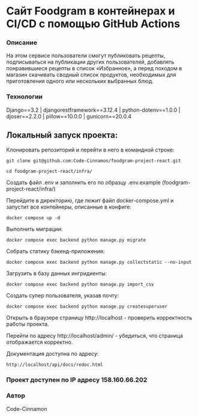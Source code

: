 # Сайт Foodgram в контейнерах и CI/CD с помощью GitHub Actions
### Описание
На этом сервисе пользователи смогут публиковать рецепты, подписываться на публикации других пользователей, добавлять понравившиеся рецепты в список «Избранное», а перед походом в магазин скачивать сводный список продуктов, необходимых для приготовления одного или нескольких выбранных блюд.
### Технологии
Django==3.2 | djangorestframework==3.12.4 | python-dotenv==1.0.0 | djoser==2.2.0 | pillow==10.0.0 | gunicorn==20.0.4

## Локальный запуск проекта:
Клонировать репозиторий и перейти в него в командной строке:
```
git clone git@github.com:Code-Cinnamon/foodgram-project-react.git
```
```
cd foodgram-project-react/infra/
```
Создать файл .env и заполнить его по образцу .env.example (foodgram-project-react/infra/)

Перейдите в директорию, где лежит файл docker-compose.yml и запустит все контейнеры, описанные в конфиге:
```
docker compose up -d
```
Выполнить миграции:
```
docker compose exec backend python manage.py migrate
```
Собрать статику бэкенд-приложения:
```
docker compose exec backend python manage.py collectstatic --no-input
```
Загрузить в базу данных ингридиенты:
```
docker compose exec backend python manage.py import_csv
```
Создать супер пользователя, указав почту:
```
docker compose exec backend python manage.py createsuperuser
```
Открыть в браузере страницу http://localhost - проверить корректность работы проекта.

Перейти по адресу http://localhost/admin/ - убедиться, что страница отображается корректно.

Документация доступна по адресу:
```
http://localhost/api/docs/redoc.html
```
### Проект доступен по IP адресу 158.160.66.202

### Автор
Code-Cinnamon

